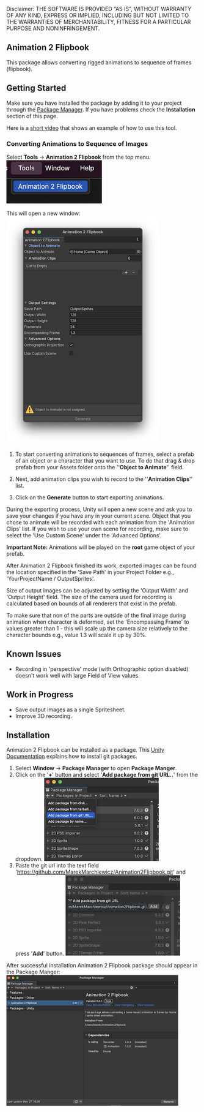 Disclaimer:
THE SOFTWARE IS PROVIDED “AS IS”, WITHOUT WARRANTY OF ANY KIND, EXPRESS OR IMPLIED, INCLUDING BUT NOT LIMITED TO THE WARRANTIES OF MERCHANTABILITY, FITNESS FOR A PARTICULAR PURPOSE AND NONINFRINGEMENT.

## Animation 2 Flipbook
This package allows converting rigged animations to sequence of frames (flipbook).

## Getting Started
Make sure you have installed the package by adding it to your project through the [Package Manager](https://docs.unity3d.com/Manual/upm-ui.html). If you have problems check the **Installation** section of this page.

Here is a [short video](https://youtu.be/puZ3UtfOREI) that shows an example of how to use this tool.

### Converting Animations to Sequence of Images

Select **Tools** -> **Animation 2 Flipbook** from the top menu.
![Tools -> Animation 2 Flipbook](Images~/Screenshot_OpenWindow.png)

This will open a new window:
![Animation 2 Flipbook window](Images~/Screenshot_Window.png)

1. To start converting animations to sequences of frames, select a prefab of an object or a character that you want to use. To do that drag & drop prefab from your Assets folder onto the ''**Object to Animate**'' field.

2. Next, add animation clips you wish to record to the ''**Animation Clips**'' list.

3. Click on the **Generate** button to start exporting animations.

During the exporting process, Unity will open a new scene and ask you to save your changes if you have any in your current scene. Object that you chose to animate will be recorded with each animation from the 'Animation Clips' list. If you wish to use your own scene for recording, make sure to select the 'Use Custom Scene' under the 'Advanced Options'.

**Important Note:** Animations will be played on the **root** game object of your prefab.

After Animation 2 Flipbook finished its work, exported images can be found the location specified in the 'Save Path' in your Project Folder e.g., 'YourProjectName / OutputSprites'.

Size of output images can be adjusted by setting the 'Output Width' and 'Output Height' field. The size of the camera used for recording is calculated based on bounds of all renderers that exist in the prefab.

To make sure that non of the parts are outside of the final image during animation when character is deformed, set the 'Encompassing Frame' to values greater than 1 - this will scale up the camera size relatively to the character bounds e.g., value 1.3 will scale it up by 30%.

## Known Issues
- Recording in 'perspective' mode (with Orthographic option disabled) doesn't work well with large Field of View values.

## Work in Progress

- Save output images as a single Spritesheet.
- Improve 3D recording.

## Installation

Animation 2 Flipbook can be installed as a package. This [Unity Documentation](https://docs.unity3d.com/Manual/upm-ui-giturl.html) explains how to install git packages.
1. Select **Window** -> **Package Manager** to open **Package Manger**.
2. Click on the '**+**' button and select '**Add package from git URL..**' from the dropdown.
![Add package from git URL..](Images~/Screenshot_PackageInstallation_00.png)
3. Paste the git url into the text field 'https://github.com/MarekMarchlewicz/Animation2Flipbook.git' and press '**Add**' button.
![Add package](Images~/Screenshot_PackageInstallation_01.png)

After successful installation Animation 2 Flipbook package should appear in the Package Manger:
![Package installed correctly](Images~/Screenshot_PackageInstallation_02.png)

